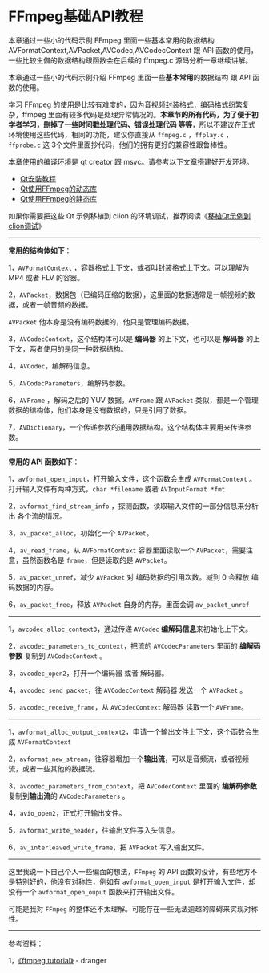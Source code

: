 # FFmpeg基础API教程

<div id="meta-description---">本章通过一些小的代码示例 FFmpeg 里面一些基本常用的数据结构 AVFormatContext,AVPacket,AVCodec,AVCodecContext 跟 API 函数的使用，一些比较生僻的数据结构跟函数会在后续的 ffmpeg.c 源码分析一章继续讲解。</div>

本章通过一些小的代码示例介绍 FFmpeg 里面一些**基本常用**的数据结构 跟 API 函数的使用。

学习 FFmpeg 的使用是比较有难度的，因为音视频封装格式，编码格式纷繁复杂，ffmpeg 里面有较多代码是处理异常情况的。**本章节的所有代码，为了便于初学者学习，删掉了一些时间戳处理代码、错误处理代码 等等**，所以不建议在正式环境使用这些代码，相同的功能，建议你直接从 `ffmpeg.c` ，`ffplay.c` ，`ffprobe.c` 这 3个文件里面抄代码，他们的拥有更好的兼容性跟鲁棒性。

本章使用的编译环境是 qt creator 跟 msvc。请参考以下文章搭建好开发环境。

- [Qt安装教程](https://ffmpeg.xianwaizhiyin.net/lib-ffmpeg/qt-install.html)
- [Qt使用FFmpeg的动态库](https://ffmpeg.xianwaizhiyin.net/lib-ffmpeg/qt-shared.html)
- [Qt使用FFmpeg的静态库](https://ffmpeg.xianwaizhiyin.net/lib-ffmpeg/qt-static.html)

如果你需要把这些 Qt 示例移植到 clion 的环境调试，推荐阅读《[移植Qt示例到clion调试](https://ffmpeg.xianwaizhiyin.net/api-ffmpeg/qt_to_clion.html)》

------

**常用的结构体如下**：

1，`AVFormatContext` ，容器格式上下文，或者叫封装格式上下文。可以理解为 MP4 或者 FLV 的容器。

2，`AVPacket`，数据包（已编码压缩的数据），这里面的数据通常是一帧视频的数据，或者一帧音频的数据。

`AVPacket` 他本身是没有编码数据的，他只是管理编码数据。

3，`AVCodecContext`，这个结构体可以是 **编码器** 的上下文，也可以是 **解码器** 的上下文，两者使用的是同一种数据结构。

4，`AVCodec`，编解码信息。

5，`AVCodecParameters`，编解码参数。

6，`AVFrame` ，解码之后的 YUV 数据。`AVFrame` 跟 `AVPacket` 类似，都是一个管理数据的结构体，他们本身是没有数据的，只是引用了数据。

7，`AVDictionary`，一个传递参数的通用数据结构。这个结构体主要用来传递参数。

------

**常用的 API 函数如下**：

1，`avformat_open_input`，打开输入文件，这个函数会生成 `AVFormatContext` 。打开输入文件有两种方式，`char *filename` 或者 `AVInputFormat *fmt`

2，`avformat_find_stream_info` ，探测函数，读取输入文件的一部分信息来分析出 各个流的情况。

3，`av_packet_alloc`，初始化一个 `AVPacket`。

4，`av_read_frame`，从 `AVFormatContext` 容器里面读取一个 `AVPacket`，需要注意，虽然函数名是 `frame`，但是读取的是 `AVPacket`。

5，`av_packet_unref`，减少 `AVPacket` 对 编码数据的引用次数。减到 0 会释放 编码数据的内存。

6，`av_packet_free`，释放 `AVPacket` 自身的内存。里面会调 `av_packet_unref`

------

1，`avcodec_alloc_context3`，通过传递 `AVCodec` **编解码信息**来初始化上下文。

2，`avcodec_parameters_to_context`，把流的 `AVCodecParameters` 里面的 **编解码参数** 复制到 `AVCodecContext` 。

3，`avcodec_open2`，打开一个编码器 或者 解码器。

4，`avcodec_send_packet`，往 `AVCodecContext` 解码器 发送一个 `AVPacket` 。

5，`avcodec_receive_frame`，从 `AVCodecContext` 解码器 读取一个 `AVFrame`。

------

1，`avformat_alloc_output_context2`，申请一个输出文件上下文，这个函数会生成 `AVFormatContext`

2，`avformat_new_stream`，往容器增加一个**输出流**，可以是音频流，或者视频流，或者一些其他的数据流。

3，`avcodec_parameters_from_context`，把 `AVCodecContext` 里面的 **编解码参数** 复制到**输出流**的 `AVCodecParameters` 。

4，`avio_open2`，正式打开输出文件。

5，`avformat_write_header`，往输出文件写入头信息。

6，`av_interleaved_write_frame`，把 `AVPacket` 写入输出文件。

------

这里我说一下自己个人一些偏面的想法，`FFmpeg` 的 API 函数的设计，有些地方不是特别好的，他没有对称性，例如有 `avformat_open_input` 是打开输入文件，却没有一个 `avformat_open_ouput` 函数来打开输出文件。

可能是我对 `FFmpeg` 的整体还不太理解。可能存在一些无法逾越的障碍来实现对称性。

------

参考资料：

1，[《ffmpeg tutorial》](http://dranger.com/ffmpeg/ffmpegtutorial_all.html#tutorial06.html) -  dranger






